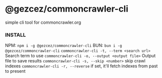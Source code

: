# @gezcez/commoncrawler-cli

simple cli tool for commoncrawler.org

### INSTALL
NPM: `npm i -g @gezcez/commoncrawler-cli`
BUN: `bun i -g @gezcez/commoncrawler-cli`
`commoncrawler-cli -t, --term <search url>` Search term to use
`commoncrawler-cli -o, --output <output file>` Output file to save results
`commoncrawler-cli -s, --skip <number>` skip crawl indexes
`commoncrawler-cli -r, --reverse` if set, it'll fetch indexes from past to present
